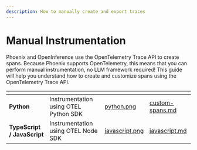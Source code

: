 ```yaml
---
description: How to manually create and export traces
---
```


# Manual Instrumentation

Phoenix and OpenInference use the OpenTelemetry Trace API to create spans. Because Phoenix supports OpenTelemetry, this means that you can perform manual instrumentation, no LLM framework required!  This guide will help you understand how to create and customize spans using the OpenTelemetry Trace API.

<table data-card-size="large" data-view="cards"><thead><tr><th></th><th></th><th data-hidden data-card-cover data-type="files"></th><th data-hidden data-card-target data-type="content-ref"></th></tr></thead><tbody><tr><td><strong>Python</strong></td><td>Instrumentation using OTEL Python SDK</td><td><a href="../../../.gitbook/assets/python.png">python.png</a></td><td><a href="custom-spans.md">custom-spans.md</a></td></tr><tr><td><strong>TypeScript / JavaScript</strong></td><td>Instrumentation using OTEL Node SDK</td><td><a href="../../../.gitbook/assets/javascript.png">javascript.png</a></td><td><a href="javascript.md">javascript.md</a></td></tr></tbody></table>
